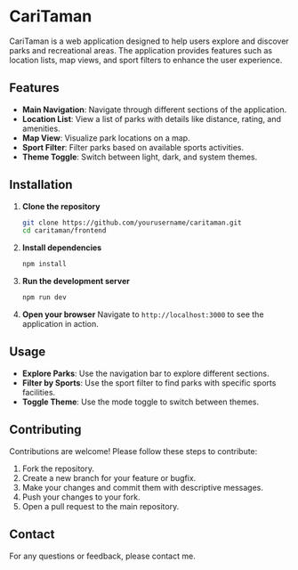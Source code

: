 # CariTaman

CariTaman is a web application designed to help users explore and discover parks and recreational areas. The application provides features such as location lists, map views, and sport filters to enhance the user experience.

## Features
- **Main Navigation**: Navigate through different sections of the application.
- **Location List**: View a list of parks with details like distance, rating, and amenities.
- **Map View**: Visualize park locations on a map.
- **Sport Filter**: Filter parks based on available sports activities.
- **Theme Toggle**: Switch between light, dark, and system themes.

## Installation

1. **Clone the repository**
   ```bash
   git clone https://github.com/yourusername/caritaman.git
   cd caritaman/frontend
   ```

2. **Install dependencies**
   ```bash
   npm install
   ```

3. **Run the development server**
   ```bash
   npm run dev
   ```

4. **Open your browser**
   Navigate to `http://localhost:3000` to see the application in action.

## Usage

- **Explore Parks**: Use the navigation bar to explore different sections.
- **Filter by Sports**: Use the sport filter to find parks with specific sports facilities.
- **Toggle Theme**: Use the mode toggle to switch between themes.

## Contributing

Contributions are welcome! Please follow these steps to contribute:

1. Fork the repository.
2. Create a new branch for your feature or bugfix.
3. Make your changes and commit them with descriptive messages.
4. Push your changes to your fork.
5. Open a pull request to the main repository.

## Contact

For any questions or feedback, please contact me. 